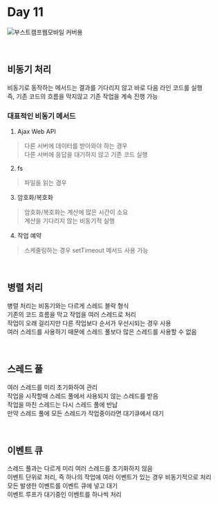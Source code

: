 # Day 11

![부스트캠프웹모바일 커버용](https://github.com/user-attachments/assets/ff6c8ecc-75fc-4b89-8878-245e566e12e3)

<br>

## 비동기 처리  
비동기로 동작하는 메서드는 결과를 기다리지 않고 바로 다음 라인 코드를 실행  
즉, 기존 코드의 흐름을 막지않고 기존 작업을 계속 진행 가능  

### 대표적인 비동기 메서드 
1. Ajax Web API  
> 다른 서버에 데이터를 받아와야 하는 경우  
> 다른 서버에 응답을 대기하지 않고 기존 코드 실행  

2. fs
> 파일을 읽는 경우  

3. 암호화/복호화
> 암호화/복호화는 계산에 많은 시간이 소요  
> 계산을 기다리지 않는 비동기적 실행  

4. 작업 예약
> 스케줄링하는 경우
> setTimeout 메서드 사용 가능  

<br>

## 병렬 처리  
병렬 처리는 비동기와는 다르게 스레드 블락 형식  
기존의 코드 흐름을 막고 작업을 여러 스레드로 처리  
작업이 오래 걸리지만 다른 작업보다 순서가 우선시되는 경우 사용  
여러 스레드를 사용하기 때문에 스레드 풀보다 많은 스레드를 사용할 수 없음  

<br>

## 스레드 풀  
여러 스레드를 미리 초기화하여 관리  
작업을 시작할때 스레드 풀에서 사용되지 않는 스레드를 받음  
작업을 마친 스레드는 다시 스레드 풀에 반납  
만약 스레드 풀에 모든 스레드가 작업중이라면 대기큐에서 대기  

<br>

## 이벤트 큐  
스레드 풀과는 다르게 미리 여러 스레드를 초기화하지 않음  
이벤트 단위로 처리, 즉 하나의 작업에 여러 이벤트가 있는 경우 비동기적으로 처리  
모든 발생한 이벤트를 이벤트 큐에 넣고 대기  
이벤트 루프가 대기중인 이벤트를 하나씩 처리  

<br>



